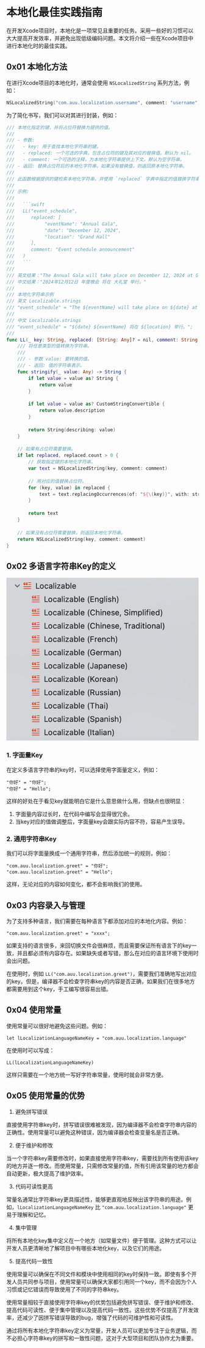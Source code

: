 # 本地化最佳实践指南

在开发Xcode项目时，本地化是一项常见且重要的任务。采用一些好的习惯可以大大提高开发效率，并避免出现低级编码问题。本文将介绍一些在Xcode项目中进行本地化时的最佳实践。

## 0x01 本地化方法

在进行Xcode项目的本地化时，通常会使用 `NSLocalizedString` 系列方法，例如：

```Swift
NSLocalizedString("com.auu.localization.username", comment: "username")
```

为了简化书写，我们可以对其进行封装，例如：

```Swift
/// 本地化指定的键，并将占位符替换为提供的值。
///
/// - 参数:
///   - key: 用于查找本地化字符串的键。
///   - replaced: 一个可选的字典，包含占位符的键及其对应的替换值。默认为 nil。
///   - comment: 一个可选的注释，为本地化字符串提供上下文。默认为空字符串。
/// - 返回: 替换占位符后的本地化字符串，如果没有替换值，则返回原本地化字符串。
///
/// 此函数根据提供的键检索本地化字符串，并使用 `replaced` 字典中指定的值替换字符串中的占位符。占位符的格式为 `${key}`。
///
/// 示例:
///
///   ```swift
///   LL("event_schedule",
///      replaced: [
///           "eventName": "Annual Gala",
///           "date": "December 12, 2024",
///           "location": "Grand Hall"
///      ],
///      comment: "Event schedule announcement"
///   )
///   ```
///
/// 英文结果："The Annual Gala will take place on December 12, 2024 at Grand Hall."
/// 中文结果："2024年12月12日 年度晚会 将在 大礼堂 举行。"
///
/// 本地化字符串示例
/// 英文 Localizable.strings
/// "event_schedule" = "The ${eventName} will take place on ${date} at ${location}.";
///
/// 中文 Localizable.strings
/// "event_schedule" = "${date} ${eventName} 将在 ${location} 举行。";
///
func LL(_ key: String, replaced: [String: Any]? = nil, comment: String = "") -> String {
    /// 将任意类型的值转换为字符串。
    ///
    /// - 参数 value: 要转换的值。
    /// - 返回: 值的字符串表示。
    func stringify(_ value: Any) -> String {
        if let value = value as? String {
            return value
        }
        
        if let value = value as? CustomStringConvertible {
            return value.description
        }
        
        return String(describing: value)
    }
    
    // 如果有占位符需要替换。
    if let replaced, replaced.count > 0 {
        // 获取指定键的本地化字符串。
        var text = NSLocalizedString(key, comment: comment)
        
        // 用对应的值替换占位符。
        for (key, value) in replaced {
            text = text.replacingOccurrences(of: "${\(key)}", with: stringify(value))
        }
        
        return text
    }
    
    // 如果没有占位符需要替换，则返回本地化字符串。
    return NSLocalizedString(key, comment: comment)
}
```

## 0x02 多语言字符串Key的定义

![](./imgs/00.png)

### 1. 字面量Key

在定义多语言字符串的key时，可以选择使用字面量定义，例如：

```
"你好" = "你好";
"你好" = "Hello";
```

这样的好处在于看见key就能明白它是什么意思做什么用，但缺点也很明显：

1. 字面量内容过长时，在代码中编写会显得很冗余。
2. 当key对应的值做调整后，字面量key会跟实际内容不符，容易产生误导。

### 2. 通用字符串Key

我们可以将字面量换成一个通用字符串，然后添加统一的规则，例如：

```
"com.auu.localization.greet" = "你好";
"com.auu.localization.greet" = "Hello";
```

这样，无论对应的内容如何变化，都不会影响我们的使用。

## 0x03 内容录入与管理

为了支持多种语言，我们需要在每种语言下都添加对应的本地化内容。例如：

```
"com.auu.localization.greet" = "xxxx";
```

如果支持的语言很多，来回切换文件会很麻烦，而且需要保证所有语言下的key一致，并且都必须有内容存在。如果缺失或者写错，那么在对应的语言环境下使用时会出问题。

在使用时，例如 `LL("com.auu.localization.greet")`，需要我们准确地写出对应的key。但是，编译器不会检查字符串key的内容是否正确，如果我们在很多地方都需要用到这个key，手工编写很容易出错。

## 0x04 使用常量

使用常量可以很好地避免这些问题。例如：

```
let lLocalizationLanguageNameKey = "com.auu.localization.language"
```

在使用时可以写成：

```
LL(lLocalizationLanguageNameKey)
```

这样只需要在一个地方统一写好字符串常量，使用时就会非常方便。

## 0x05 使用常量的优势

1. 避免拼写错误

直接使用字符串key时，拼写错误很难被发现，因为编译器不会检查字符串内容的正确性。使用常量可以避免这种错误，因为编译器会检查变量名是否正确。

2. 便于维护和修改

当一个字符串key需要修改时，如果直接使用字符串key，需要找到所有使用该key的地方并逐一修改。而使用常量，只需修改常量的值，所有引用该常量的地方都会自动更新，极大提高了维护效率。

3. 代码可读性更高

常量名通常比字符串key更具描述性，能够更直观地反映出该字符串的用途。例如，`lLocalizationLanguageNameKey` 比 `"com.auu.localization.language"` 更易于理解和记忆。

4. 集中管理

将所有本地化key集中定义在一个地方（如常量文件）便于管理。这种方式可以让开发人员更清晰地了解项目中有哪些本地化key，以及它们的用途。

5. 提高代码一致性

使用常量可以确保在不同文件和模块中使用相同的key时保持一致。即使有多个开发人员共同参与项目，使用常量可以确保大家都引用同一个key，而不会因为个人习惯或记忆错误而导致使用了不同的字符串key。

使用常量相较于直接使用字符串key的优势包括避免拼写错误、便于维护和修改、提高代码可读性、便于集中管理以及提高代码一致性。这些优势不仅提高了开发效率，还减少了因拼写错误导致的bug，增强了代码的可维护性和可读性。

通过将所有本地化字符串key定义为常量，开发人员可以更加专注于业务逻辑，而不必担心字符串key的拼写和一致性问题，这对于大型项目和团队协作尤为重要。